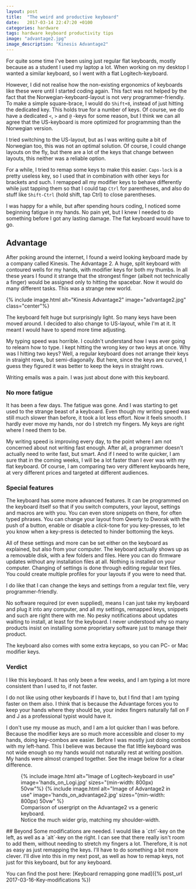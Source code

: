 ```yaml
---
layout: post
title:  "The weird and productive keyboard"
date:   2017-03-14 22:47:20 +0100
categories: hardware
tags: hardware keyboard productivity tips
image: "advantage2.jpg"
image_description: "Kinesis Advantage2"
---
```


For quite some time I've been using just regular flat keyboards, mostly because as a student I used my laptop a lot. When working on my desktop I wanted a similar keyboard, so I went with a flat Logitech-keyboard.

However, I did not realise how the non-existing ergonomics of keyboards like these were until I started coding again. This fact was not helped by the fact that the Norwegian-keyboard-layout is not very programmer-friendly. To make a simple square-brace, I would do `Shift+8`, instead of just hitting the dedicated key.  This holds true for a number of keys. Of course, we do have a dedicated `<`, `>` and `@` -keys for some reason, but I think we can all agree that the US-keyboard is more optimized for programming than the Norwegian version.

I tried switching to the US-layout, but as I was writing quite a bit of Norwegian too, this was not an optimal solution. Of course, I could change layouts on the fly, but there are a lot of the keys that change between layouts, this neither was a reliable option.

For a while, I tried to remap some keys to make this easier. `Caps-lock` is a pretty useless key, so I used that in combination with other keys for brackets and such. I remapped all my modifier keys to behave differently while just tapping them so that I could tap `Ctrl` for parentheses, and also do stuff like `Shift-Ctrl` (hold shift, tap Ctrl) to close parentheses.

I was happy for a while, but after spending hours coding, I noticed some beginning fatigue in my hands. No pain yet, but I knew I needed to do something before I got any lasting damage. The flat keyboard would have to go.

## Advantage

After poking around the internet, I found a weird looking keyboard made by a company called Kinesis. The Advantage 2. A huge, split keyboard with contoured wells for my hands, with modifier keys for both my thumbs. In all these years I found it strange that the strongest finger (albeit not technically a finger) would be assigned only to hitting the spacebar. Now it would do many different tasks. This was a strange new world.

{% include image.html alt="Kinesis Advantage2" image="advantage2.jpg"  class="center"%}


<!-- ### First impressions: Terrible, utterly terrible -->

The keyboard felt huge but surprisingly light. So many keys have been moved around. I decided to also change to US-layout, while I'm at it. It meant I would have to spend more time adjusting.

My typing speed was horrible. I couldn't understand how I was ever going to relearn how to type. I kept hitting the wrong key or two keys at once. Why was I hitting two keys? Well, a regular keyboard does not arrange their keys in straight rows, but semi-diagonally. But here, since the keys are curved, I guess they figured it was better to keep the keys in straight rows.

Writing emails was a pain. I was just about done with this keyboard.

### No more fatigue

It has been a few days. The fatigue was gone. And I was starting to get used to the strange beast of a keyboard. Even though my writing speed was still much slower than before, it took a lot less effort. Now it feels smooth. I hardly ever move my hands, nor do I stretch my fingers. My keys are right where I need them to be.

My writing speed is improving every day, to the point where I am not concerned about not writing fast enough. After all, a programmer doesn't actually need to write fast, but smart. And if I need to write quicker, I am sure that in the coming weeks, I will be a lot faster than I ever was with my flat keyboard. Of course, I am comparing two very different keyboards here, at very different prices and targeted at different audiences.

### Special features

The keyboard has some more advanced features. It can be programmed on the keyboard itself so that if you switch computers, your layout, settings and macros are with you. You can even store snippets on there, for often typed phrases. You can change your layout from Qwerty to Dworak with the push of a button, enable or disable a _click_-tone for you key-presses, to let you know when a key-press is detected to hinder bottoming the keys.

All of these settings and more can be set either on the keyboard as explained, but also from your computer. The keyboard actually shows up as a removable disk, with a few folders and files. Here you can do firmware updates without any installation files at all. Nothing is installed on your computer. Changing of settings is done through editing regular text files. You could create multiple profiles for your layouts if you were to need that.

I do like that I can change the keys and settings from a regular text file, very programmer-friendly.

No software required (or even supplied), means I can just take my keyboard and plug it into any computer, and all my settings, remapped keys, snippets and such are right there with me. No pesky notifications about updates waiting to install, at least for the keyboard. I never understood why so many products insist on installing some proprietary software just to manage their product.

The keyboard also comes with some extra keycaps, so you can PC- or Mac modifier keys.

### Verdict

I like this keyboard. It has only been a few weeks, and I am typing a lot more consistent than I used to, if not faster.

I do not like using other keyboards if I have to, but I find that I am typing faster on them also. I think that is because the Advantage forces you to keep your hands where they should be, your index fingers naturally fall on F and J as a professional typist would have it.

I don't use my mouse as much, and I am a lot quicker than I was before. Because the modifier keys are so much more accessible and closer to my hands, doing key-combos are easier. Before I was mostly just doing combos with my left-hand. This I believe was because the flat little keyboard was not wide enough so my hands would not naturally rest at writing position. My hands were almost cramped together. See the image below for a clear difference.

<figure>
{% include image.html alt="Image of Logitech-keyboard in use" image='hands_on_Logi.jpg' sizes="(min-width: 800px) 50vw"%}
{% include image.html alt="Image of Advantage2 in use" image='hands_on_advantage2.jpg' sizes="(min-width: 800px) 50vw" %}
  <figcaption>Comparison of usergript on the Advantage2 vs a generic keyboard. <br>Notice the much wider grip, matching my shoulder-width.</figcaption></figure>
## Beyond
Some modifications are needed. I would like a `ctrl`-key on the left, as well as a `alt`-key on the right. I can see that there really isn't room to add them, without needing to stretch my fingers a lot. Therefore, it is not as easy as just remapping the keys. I'll have to do something a bit more clever. I'll dive into this in my next post, as well as how to remap keys, not just for this keyboard, but for any keyboard.

You can find the post here: [Keyboard remapping gone mad]({% post_url 2017-03-16-Key-modifications %})
